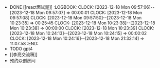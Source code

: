 - DONE [[react面试题]]
  :LOGBOOK:
  CLOCK: [2023-12-18 Mon 09:57:06]--[2023-12-18 Mon 09:57:07] =>  00:00:01
  CLOCK: [2023-12-18 Mon 09:57:08]
  CLOCK: [2023-12-18 Mon 09:57:50]--[2023-12-18 Mon 10:23:35] =>  00:25:45
  CLOCK: [2023-12-18 Mon 10:23:38]--[2023-12-18 Mon 10:23:38] =>  00:00:00
  CLOCK: [2023-12-18 Mon 10:23:39]
  CLOCK: [2023-12-18 Mon 10:24:13]--[2023-12-18 Mon 10:24:15] =>  00:00:02
  CLOCK: [2023-12-18 Mon 10:24:16]--[2023-12-18 Mon 21:32:14] =>  11:07:58
  :END:
- TODO gpt4
- [[李亮交流稿]]
- 预约众创房间